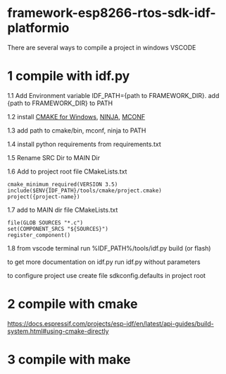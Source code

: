 # framework-esp8266-rtos-sdk-idf-platformio
There are several ways to compile a project in windows
VSCODE 

# 1 compile with idf.py

1.1 Add Environment variable IDF_PATH={path to FRAMEWORK_DIR}. add {path to FRAMEWORK_DIR} to PATH

1.2 install [CMAKE for Windows](https://cmake.org/download/), [NINJA](https://github.com/ninja-build/ninja/releases), [MCONF](https://github.com/espressif/kconfig-frontends/releases/)

1.3 add path to cmake/bin, mconf, ninja to PATH

1.4 install python requirements from requirements.txt

1.5 Rename SRC Dir to MAIN Dir

1.6 Add to project root file CMakeLists.txt
```
cmake_minimum_required(VERSION 3.5)
include($ENV{IDF_PATH}/tools/cmake/project.cmake)
project({project-name})
```

1.7 add to MAIN dir file CMakeLists.txt
```
file(GLOB SOURCES "*.c")
set(COMPONENT_SRCS "${SOURCES}")
register_component()
```

1.8 from vscode terminal run %IDF_PATH%/tools/idf.py build (or flash)

to get more documentation on idf.py run idf.py without parameters

to configure project use create file sdkconfig.defaults in project root



# 2 compile with cmake

https://docs.espressif.com/projects/esp-idf/en/latest/api-guides/build-system.html#using-cmake-directly

# 3 compile with make
